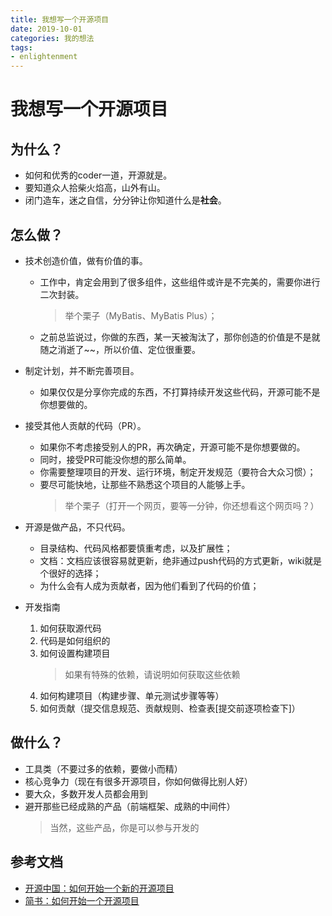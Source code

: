 ```yaml
---
title: 我想写一个开源项目
date: 2019-10-01
categories: 我的想法
tags:
- enlightenment
---
```


# 我想写一个开源项目

## 为什么？
- 如何和优秀的coder一道，开源就是。
- 要知道众人拾柴火焰高，山外有山。
- 闭门造车，迷之自信，分分钟让你知道什么是**社会**。


## 怎么做？

- 技术创造价值，做有价值的事。
    - 工作中，肯定会用到了很多组件，这些组件或许是不完美的，需要你进行二次封装。
        > 举个栗子（MyBatis、MyBatis Plus）；
    - 之前总监说过，你做的东西，某一天被淘汰了，那你创造的价值是不是就随之消逝了~~，所以价值、定位很重要。

- 制定计划，并不断完善项目。
    - 如果仅仅是分享你完成的东西，不打算持续开发这些代码，开源可能不是你想要做的。

- 接受其他人贡献的代码（PR）。
    - 如果你不考虑接受别人的PR，再次确定，开源可能不是你想要做的。
    - 同时，接受PR可能没你想的那么简单。
    - 你需要整理项目的开发、运行环境，制定开发规范（要符合大众习惯）；
    - 要尽可能快地，让那些不熟悉这个项目的人能够上手。
        > 举个栗子（打开一个网页，要等一分钟，你还想看这个网页吗？）

- 开源是做产品，不只代码。
    - 目录结构、代码风格都要慎重考虑，以及扩展性；
    - 文档：文档应该很容易就更新，绝非通过push代码的方式更新，wiki就是个很好的选择；
    - 为什么会有人成为贡献者，因为他们看到了代码的价值；

- 开发指南
    1. 如何获取源代码
    2. 代码是如何组织的
    3. 如何设置构建项目
        > 如果有特殊的依赖，请说明如何获取这些依赖
    4. 如何构建项目（构建步骤、单元测试步骤等等）
    5. 如何贡献（提交信息规范、贡献规则、检查表[提交前逐项检查下]）

## 做什么？
- 工具类（不要过多的依赖，要做小而精）
- 核心竞争力（现在有很多开源项目，你如何做得比别人好）
- 要大众，多数开发人员都会用到
- 避开那些已经成熟的产品（前端框架、成熟的中间件）
    > 当然，这些产品，你是可以参与开发的

## 参考文档
- [开源中国：如何开始一个新的开源项目](https://www.oschina.net/translate/starting-open-source-project)
- [简书：如何开始一个开源项目](https://www.jianshu.com/p/a2534c00a8d5)
